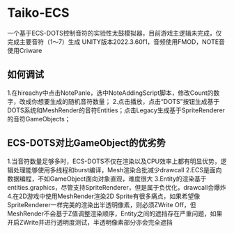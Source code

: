 # Taiko-ECS
一个基于ECS-DOTS控制音符的实验性太鼓模拟器，目前游戏主逻辑未完成，仅完成主要音符（1～7）生成
UNITY版本2022.3.60f1，音频使用FMOD，NOTE音使用Criware
## 如何调试
1.在hireachy中点击NotePanle，选中NoteAddingScript脚本，修改Count的数字，改成你想要生成的随机音符数量；
2.点击播放，点击“DOTS”按钮生成基于DOTS系统和MeshRender的音符Entities；点击Legacy生成基于SpriteRenderer的音符GameObjects；
## ECS-DOTS对比GameObject的优劣势
1.当音符数量足够多时，ECS-DOTS不仅在渲染以及CPU效率上都有明显优势，逻辑处理能够使用多线程和burst编译，Mesh渲染合批减少drawcall
2.ECS是面向数据编程，不如GameObject面向对象直观，难度很大
3.Entity的渲染基于entities.graphics，尽管支持SpriteRenderer，但是属于负优化，drawcall会爆炸
4.在2D游戏中使用MeshRender渲染2D Sprite有很多痛点，如果希望像SpriteRenderer一样完美的渲染出半透明像素，则必须ZWrite Off，但MeshRender不会基于Z值调整渲染顺序，Entity之间的遮挡存在严重问题，如果开启ZWrite并进行透明度测试，半透明像素部分亦会完全遮挡

